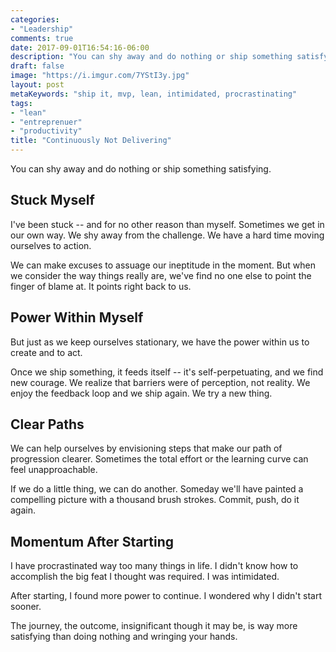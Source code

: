 ```yaml
---
categories:
- "Leadership"
comments: true
date: 2017-09-01T16:54:16-06:00
description: "You can shy away and do nothing or ship something satisfying."
draft: false
image: "https://i.imgur.com/7YStI3y.jpg"
layout: post
metaKeywords: "ship it, mvp, lean, intimidated, procrastinating"
tags:
- "lean"
- "entreprenuer"
- "productivity"
title: "Continuously Not Delivering"
---
```


You can shy away and do nothing or ship something satisfying.

<!--more-->

## Stuck Myself

I've been stuck -- and for no other reason than myself.  Sometimes we get in our own way.  We shy away from the challenge.  We have a hard time moving ourselves to action.

We can make excuses to assuage our ineptitude in the moment.  But when we consider the way things really are, we've find no one else to point the finger of blame at.  It points right back to us.

## Power Within Myself

But just as we keep ourselves stationary, we have the power within us to create and to act.

Once we ship something, it feeds itself -- it's self-perpetuating, and we find new courage.  We realize that barriers were of perception, not reality.  We enjoy the feedback loop and we ship again.  We try a new thing.

## Clear Paths

We can help ourselves by envisioning steps that make our path of progression clearer.  Sometimes the total effort or the learning curve can feel unapproachable.  

If we do a little thing, we can do another.  Someday we'll have painted a compelling picture with a thousand brush strokes.  Commit, push, do it again.

## Momentum After Starting

I have procrastinated way too many things in life.  I didn't know how to accomplish the big feat I thought was required.  I was intimidated.

After starting, I found more power to continue.  I wondered why I didn't start sooner.

The journey, the outcome, insignificant though it may be, is way more satisfying than doing nothing and wringing your hands.

